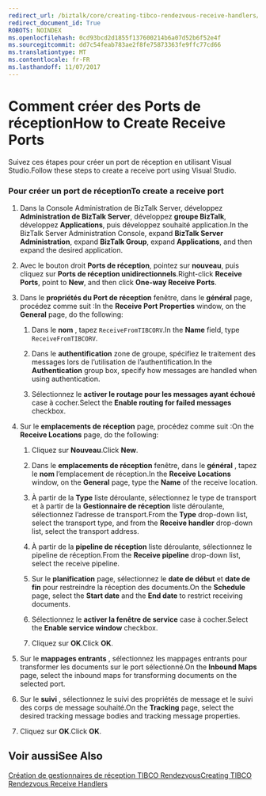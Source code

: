 ```yaml
---
redirect_url: /biztalk/core/creating-tibco-rendezvous-receive-handlers/
redirect_document_id: True
ROBOTS: NOINDEX
ms.openlocfilehash: 0cd93bcd2d1855f137600214b6a07d52b6f52e4f
ms.sourcegitcommit: dd7c54feab783ae2f8fe75873363fe9ffc77cd66
ms.translationtype: MT
ms.contentlocale: fr-FR
ms.lasthandoff: 11/07/2017
---
```

# <a name="how-to-create-receive-ports"></a><span data-ttu-id="8e9ad-101">Comment créer des Ports de réception</span><span class="sxs-lookup"><span data-stu-id="8e9ad-101">How to Create Receive Ports</span></span>
<span data-ttu-id="8e9ad-102">Suivez ces étapes pour créer un port de réception en utilisant Visual Studio.</span><span class="sxs-lookup"><span data-stu-id="8e9ad-102">Follow these steps to create a receive port using Visual Studio.</span></span>  
  
### <a name="to-create-a-receive-port"></a><span data-ttu-id="8e9ad-103">Pour créer un port de réception</span><span class="sxs-lookup"><span data-stu-id="8e9ad-103">To create a receive port</span></span>  
  
1.  <span data-ttu-id="8e9ad-104">Dans la Console Administration de BizTalk Server, développez **Administration de BizTalk Server**, développez **groupe BizTalk**, développez **Applications**, puis développez souhaité application.</span><span class="sxs-lookup"><span data-stu-id="8e9ad-104">In the BizTalk Server Administration Console, expand **BizTalk Server Administration**, expand **BizTalk Group**, expand **Applications**, and then expand the desired application.</span></span>  
  
2.  <span data-ttu-id="8e9ad-105">Avec le bouton droit **Ports de réception**, pointez sur **nouveau**, puis cliquez sur **Ports de réception unidirectionnels**.</span><span class="sxs-lookup"><span data-stu-id="8e9ad-105">Right-click **Receive Ports**, point to **New**, and then click **One-way Receive Ports**.</span></span>  
  
3.  <span data-ttu-id="8e9ad-106">Dans le **propriétés du Port de réception** fenêtre, dans le **général** page, procédez comme suit :</span><span class="sxs-lookup"><span data-stu-id="8e9ad-106">In the **Receive Port Properties** window, on the **General** page, do the following:</span></span>  
  
    1.  <span data-ttu-id="8e9ad-107">Dans le **nom** , tapez `ReceiveFromTIBCORV`.</span><span class="sxs-lookup"><span data-stu-id="8e9ad-107">In the **Name** field, type `ReceiveFromTIBCORV`.</span></span>  
  
    2.  <span data-ttu-id="8e9ad-108">Dans le **authentification** zone de groupe, spécifiez le traitement des messages lors de l’utilisation de l’authentification.</span><span class="sxs-lookup"><span data-stu-id="8e9ad-108">In the **Authentication** group box, specify how messages are handled when using authentication.</span></span>  
  
    3.  <span data-ttu-id="8e9ad-109">Sélectionnez le **activer le routage pour les messages ayant échoué** case à cocher.</span><span class="sxs-lookup"><span data-stu-id="8e9ad-109">Select the **Enable routing for failed messages** checkbox.</span></span>  
  
4.  <span data-ttu-id="8e9ad-110">Sur le **emplacements de réception** page, procédez comme suit :</span><span class="sxs-lookup"><span data-stu-id="8e9ad-110">On the **Receive Locations** page, do the following:</span></span>  
  
    1.  <span data-ttu-id="8e9ad-111">Cliquez sur **Nouveau**.</span><span class="sxs-lookup"><span data-stu-id="8e9ad-111">Click **New**.</span></span>  
  
    2.  <span data-ttu-id="8e9ad-112">Dans le **emplacements de réception** fenêtre, dans le **général** , tapez le **nom** l’emplacement de réception.</span><span class="sxs-lookup"><span data-stu-id="8e9ad-112">In the **Receive Locations** window, on the **General** page, type the **Name** of the receive location.</span></span>  
  
    3.  <span data-ttu-id="8e9ad-113">À partir de la **Type** liste déroulante, sélectionnez le type de transport et à partir de la **Gestionnaire de réception** liste déroulante, sélectionnez l’adresse de transport.</span><span class="sxs-lookup"><span data-stu-id="8e9ad-113">From the **Type** drop-down list, select the transport type, and from the **Receive handler** drop-down list, select the transport address.</span></span>  
  
    4.  <span data-ttu-id="8e9ad-114">À partir de la **pipeline de réception** liste déroulante, sélectionnez le pipeline de réception.</span><span class="sxs-lookup"><span data-stu-id="8e9ad-114">From the **Receive pipeline** drop-down list, select the receive pipeline.</span></span>  
  
    5.  <span data-ttu-id="8e9ad-115">Sur le **planification** page, sélectionnez le **date de début** et **date de fin** pour restreindre la réception des documents.</span><span class="sxs-lookup"><span data-stu-id="8e9ad-115">On the **Schedule** page, select the **Start date** and the **End date** to restrict receiving documents.</span></span>  
  
    6.  <span data-ttu-id="8e9ad-116">Sélectionnez le **activer la fenêtre de service** case à cocher.</span><span class="sxs-lookup"><span data-stu-id="8e9ad-116">Select the **Enable service window** checkbox.</span></span>  
  
    7.  <span data-ttu-id="8e9ad-117">Cliquez sur **OK**.</span><span class="sxs-lookup"><span data-stu-id="8e9ad-117">Click **OK**.</span></span>  
  
5.  <span data-ttu-id="8e9ad-118">Sur le **mappages entrants** , sélectionnez les mappages entrants pour transformer les documents sur le port sélectionné.</span><span class="sxs-lookup"><span data-stu-id="8e9ad-118">On the **Inbound Maps** page, select the inbound maps for transforming documents on the selected port.</span></span>  
  
6.  <span data-ttu-id="8e9ad-119">Sur le **suivi** , sélectionnez le suivi des propriétés de message et le suivi des corps de message souhaité.</span><span class="sxs-lookup"><span data-stu-id="8e9ad-119">On the **Tracking** page, select the desired tracking message bodies and tracking message properties.</span></span>  
  
7.  <span data-ttu-id="8e9ad-120">Cliquez sur **OK**.</span><span class="sxs-lookup"><span data-stu-id="8e9ad-120">Click **OK**.</span></span>  
  
## <a name="see-also"></a><span data-ttu-id="8e9ad-121">Voir aussi</span><span class="sxs-lookup"><span data-stu-id="8e9ad-121">See Also</span></span>  
 [<span data-ttu-id="8e9ad-122">Création de gestionnaires de réception TIBCO Rendezvous</span><span class="sxs-lookup"><span data-stu-id="8e9ad-122">Creating TIBCO Rendezvous Receive Handlers</span></span>](../core/creating-tibco-rendezvous-receive-handlers.md)